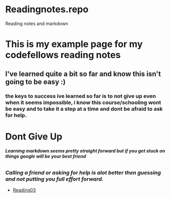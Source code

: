 # Readingnotes.repo
Reading notes and markdown
# This is my example page for my codefellows reading notes

## I've learned quite a bit so far and know this isn't going to be easy :)

### the keys to success ive learned so far is to not give up even when it seems impossible, i know this course/schooling wont be easy and to take it a step at a time and dont be afraid to ask for help.

# **Dont Give Up**
###### ***Learning markdown seems pretty straight forward but if you get stuck on things google will be your best friend***
### *Calling a friend or asking for help is alot better then guessing and not putting you full effort forward.*

* [Reading03](Reading03.md)

